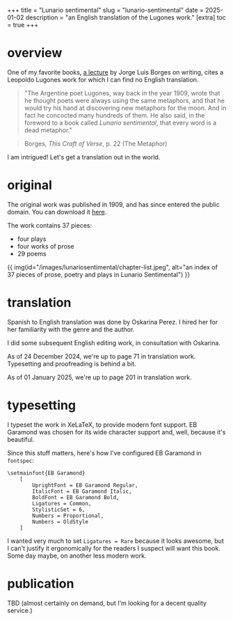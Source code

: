 +++
title = "Lunario sentimental"
slug = "lunario-sentimental"
date = 2025-01-02
description = "an English translation of the Lugones work."
[extra]
  toc = true
+++

# overview
One of my favorite books, [a lecture](https://nnix.com/reading/this-craft-of-verse/) by Jorge Luis Borges on writing, cites a Leopoldo Lugones work for which I can find no English translation.

> "The Argentine poet Lugones, way back in the year 1909, wrote that he thought poets were always using the same metaphors, and that he would try his hand at discovering new metaphors for the moon. And in fact he concocted many hundreds of them. He also said, in the foreword to a book called _Lunario sentimental_, that every word is a dead metaphor."

> Borges, _This Craft of Verse_, p. 22 (The Metaphor)

I am intrigued! Let's get a translation out in the world.

# original
The original work was published in 1909, and has since entered the public domain. You can download it [here](https://nnix.com/images/lunariosentimental/lunario_sentimental_original.pdf).

The work contains 37 pieces:
- four plays
- four works of prose
- 29 poems

{{ img(id="/images/lunariosentimental/chapter-list.jpeg", alt="an index of 37 pieces of prose, poetry and plays in Lunario Sentimental") }}

# translation
Spanish to English translation was done by Oskarina Perez. I hired her for her familiarity with the genre and the author.

I did some subsequent English editing work, in consultation with Oskarina.

As of 24 December 2024, we're up to page 71 in translation work. Typesetting and proofreading is behind a bit.

As of 01 January 2025, we're up to page 201 in translation work.

# typesetting
I typeset the work in XeLaTeX, to provide modern font support. EB Garamond was chosen for its wide character support and, well, because it's beautiful.

Since this stuff matters, here's how I've configured EB Garamond in `fontspec`:
```
\setmainfont{EB Garamond}
    [
        UprightFont = EB Garamond Regular,
        ItalicFont = EB Garamond Italic,
        BoldFont = EB Garamond Bold,
        Ligatures = Common,
        StylisticSet = 6,
        Numbers = Proportional,
        Numbers = OldStyle
    ]
```
I wanted very much to set `Ligatures = Rare` because it looks awesome, but I can't justify it ergonomically for the readers I suspect will want this book. Some day maybe, on another less modern work.

# publication
TBD (almost certainly on demand, but I'm looking for a decent quality service.)